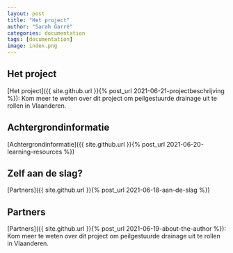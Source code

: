 ```yaml
---
layout: post
title: "Het project"
author: "Sarah Garré"
categories: documentation
tags: [documentation]
image: index.png
---
```


## Het project

[Het project]({{ site.github.url }}{% post_url 2021-06-21-projectbeschrijving %}): Kom meer te weten over dit project om peilgestuurde drainage uit te rollen in Vlaanderen.

## Achtergrondinformatie

[Achtergrondinformatie]({{ site.github.url }}{% post_url 2021-06-20-learning-resources %})

## Zelf aan de slag?

[Partners]({{ site.github.url }}{% post_url 2021-06-18-aan-de-slag %})

## Partners

[Partners]({{ site.github.url }}{% post_url 2021-06-19-about-the-author %}): Kom meer te weten over dit project om peilgestuurde drainage uit te rollen in Vlaanderen.

